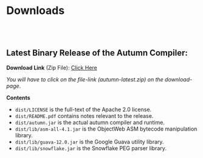 
<div class="center-text"> <h1> Downloads </h1> </div>

<br>
<br>

## Latest Binary Release of the Autumn Compiler: 

**Download Link** (Zip File): [Click Here](https://googledrive.com/host/0B2am-qoFTOsTTFhuaFV2ME1tdVk)

*You will have to click on the file-link (autumn-latest.zip) on the download-page*. 

**Contents**

+ `dist/LICENSE` is the full-text of the Apache 2.0 license. 
+ `dist/README.pdf` contains notes relevant to the release. 
+ `dist/autumn.jar` is the actual autumn compiler and runtime. 
+ `dist/lib/asm-all-4.1.jar` is the ObjectWeb ASM bytecode manipulation library.
+ `dist/lib/guava-12.0.jar` is the Google Guava utility library.
+ `dist/lib/snowflake.jar` is the Snowflake PEG parser library. 



 
